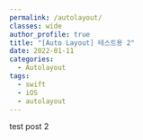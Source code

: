 ```yaml
---
permalink: /autolayout/
classes: wide
author_profile: true
title: "[Auto Layout] 테스트용 2"
date: 2022-01-11
categories:
  - Autolayout
tags:
  - swift
  - iOS
  - autolayout
---
```


test post 2